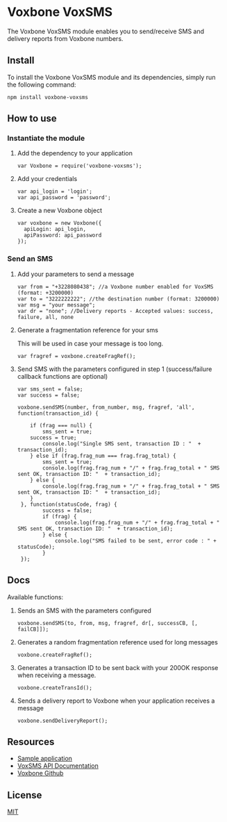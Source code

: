 # Voxbone VoxSMS

The Voxbone VoxSMS module enables you to send/receive SMS and delivery reports from Voxbone numbers.

## Install

To install the Voxbone VoxSMS module and its dependencies, simply run the following command:

`npm install voxbone-voxsms`

## How to use

### Instantiate the module
1. Add the dependency to your application

    `````
    var Voxbone = require('voxbone-voxsms');
    `````

2. Add your credentials

    ````
    var api_login = 'login';
    var api_password = 'password';
    ````

3. Create a new Voxbone object

    `````
    var voxbone = new Voxbone({
      apiLogin: api_login,
      apiPassword: api_password
    });
    `````

### Send an SMS

1. Add your parameters to send a message

    `````
    var from = "+3228080438"; //a Voxbone number enabled for VoxSMS (format: +3200000)
    var to = "3222222222"; //the destination number (format: 3200000)
    var msg = "your message";
    var dr = "none"; //Delivery reports - Accepted values: success, failure, all, none
    `````

2. Generate a fragmentation reference for your sms

    This will be used in case your message is too long.

    `````
    var fragref = voxbone.createFragRef();
    `````

3. Send SMS with the parameters configured in step 1 (success/failure callback functions are optional)

    `````
    var sms_sent = false;
    var success = false;
    
    voxbone.sendSMS(number, from_number, msg, fragref, 'all', function(transaction_id) {

        if (frag === null) {
            sms_sent = true;
	    success = true;
            console.log("Single SMS sent, transaction ID : "  + transaction_id);
        } else if (frag.frag_num === frag.frag_total) {
            sms_sent = true;
            console.log(frag.frag_num + "/" + frag.frag_total + " SMS sent OK, transaction ID: "  + transaction_id);
        } else {
            console.log(frag.frag_num + "/" + frag.frag_total + " SMS sent OK, transaction ID: "  + transaction_id);
	    }
     }, function(statusCode, frag) {
       	    success = false;
       	    if (frag) {
       	        console.log(frag.frag_num + "/" + frag.frag_total + " SMS sent OK, transaction ID: "  + transaction_id);
            } else {
	            console.log("SMS failed to be sent, error code : " + statusCode);
	        }
     });
    `````

## Docs

Available functions:

1.  Sends an SMS with the parameters configured

    ````
    voxbone.sendSMS(to, from, msg, fragref, dr[, successCB, [, failCB]]);
    ````

2.  Generates a random fragmentation reference used for long messages

    `````
    voxbone.createFragRef();
    `````

3.  Generates a transaction ID to be sent back with your 200OK response when receiving a message.

    `````
    voxbone.createTransId();
    `````

4.  Sends a delivery report to Voxbone when your application receives a message

    `````
    voxbone.sendDeliveryReport();
    `````

## Resources
* [Sample application](https://github.com/voxbone/voxsms-client-node)
* [VoxSMS API Documentation](https://developers.voxbone.com/docs/sms/overview/)
* [Voxbone Github](https://github.com/voxbone)

## License

[MIT](LICENSE)

[npm-url]: https://npmjs.org/package/voxbone-voxsms
[downloads-url]: https://npmjs.org/package/voxbone-voxsms

